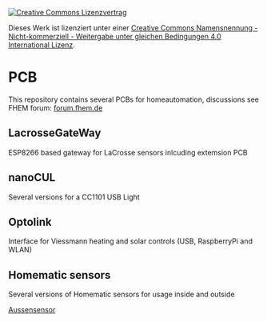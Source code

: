 [![Creative Commons Lizenzvertrag](https://i.creativecommons.org/l/by-nc-sa/4.0/88x31.png)](http://creativecommons.org/licenses/by-nc-sa/4.0/)

Dieses Werk ist lizenziert unter einer [Creative Commons Namensnennung - Nicht-kommerziell - Weitergabe unter gleichen Bedingungen 4.0 International Lizenz](http://creativecommons.org/licenses/by-nc-sa/4.0/).

# PCB
This repository contains several PCBs for homeautomation, discussions see FHEM forum: [forum.fhem.de](https://forum.fhem.de)

## LacrosseGateWay
ESP8266 based gateway for LaCrosse sensors inlcuding extemsion PCB

## nanoCUL
Several versions for a CC1101 USB Light

## Optolink
Interface for Viessmann heating and solar controls (USB, RaspberryPi and WLAN)

## Homematic sensors
Several versions of Homematic sensors for usage inside and outside

[Aussensensor](homematic)